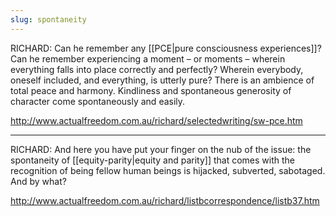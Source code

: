 ```yaml
---
slug: spontaneity
---
```


RICHARD: Can he remember any [[PCE|pure consciousness experiences]]? Can he remember experiencing a moment – or moments – wherein everything falls into place correctly and perfectly? Wherein everybody, oneself included, and everything, is utterly pure? There is an ambience of total peace and harmony. Kindliness and spontaneous generosity of character come spontaneously and easily.

http://www.actualfreedom.com.au/richard/selectedwriting/sw-pce.htm

---

RICHARD: And here you have put your finger on the nub of the issue: the spontaneity of [[equity-parity|equity and parity]] that comes with the recognition of being fellow human beings is hijacked, subverted, sabotaged. And by what?

http://www.actualfreedom.com.au/richard/listbcorrespondence/listb37.htm

